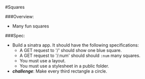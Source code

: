 #Squares

###Overview:
* Many fun squares

###Spec:
* Build a sinatra app. It should have the following specifications: 
	* A GET request to '/' should show one blue square. 
	* A GET request to '/:num' should should `:num` many squares. 
	* You must use a layout.
	* You must use a stylesheet in a public folder.
* ***challenge***: Make every third rectangle a circle.  

